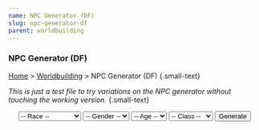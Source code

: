 ```yaml
---
name: NPC Generator (DF)
slug: npc-generator-df
parent: worldbuilding
---
```

### NPC Generator (DF)
[Home](dm-operations-center) > [Worldbuilding](worldbuilding-menu) > NPC Generator (DF) {.small-text}

*This is just a test file to try variations on the NPC generator without touching the working version.* {.small-text}

<div style="margin-bottom: 1.5rem; text-align:center;">
    <select id="selectRace">
        <option value="">-- Race --</option>
        <optgroup label="Human">
            <option value="arabic">Arabic</option>
            <option value="barovian">Barovian</option>
            <option value="celtic">Celtic</option>
            <option value="chinese">Chinese</option>
            <option value="egyptian">Egyptian</option>
            <option value="english">English</option>
            <option value="french">French</option>
            <option value="german">German</option>
            <option value="greek">Greek</option>
            <option value="indian">Indian</option>
            <option value="japanese">Japanese</option>
            <option value="maori">Maori</option>
            <option value="mesoamerican">Mesoamerican</option>
            <option value="nigercongo">Niger-Congo</option>
            <option value="norse">Norse</option>
            <option value="polynesian">Polynesian</option>
            <option value="roman">Roman</option>
            <option value="slavic">Slavic</option>
            <option value="spanish">Spanish</option>
        </optgroup>
        <optgroup label="Fantasy">
            <option value="Dragonborn">Dragonborn</option>
            <option value="Dwarf">Dwarf</option>
            <option value="Elf">Elf</option>
            <option value="Gnome">Gnome</option>
            <option value="Halfling">Halfling</option>
            <option value="Orc">Orc</option>
            <option value="Tiefling">Tiefling</option>
        </optgroup>
    </select>
    <select id="selectGender">
        <option value="">-- Gender --</option>
        <option value="female">Female</option>
        <option value="male">Male</option>
    </select>
    <select id="selectAge">
        <option value="">-- Age --</option>
        <option value="child">Child</option>
        <option value="teen">Teen</option>
        <option value="adult">Adult</option>
        <option value="mature">Mature</option>
        <option value="elderly">Elderly</option>
    </select>
    <select id="selectClass">
        <option value="">-- Class --</option>
        <option value="commoner">Commoner</option>
        <option value="acolyte">Acolyte</option>
        <option value="bandit">Bandit</option>
        <option value="guard">Guard</option>
        <option value="knight">Knight</option>
        <option value="priest">Priest</option>
    </select>
    <button id="buttonGenerateName" onclick="generateName()"> 
        Generate 
    </button> 
</div>